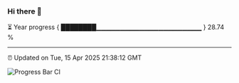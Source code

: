 ### Hi there 👋

⏳ Year progress { ████████▁▁▁▁▁▁▁▁▁▁▁▁▁▁▁▁▁▁▁▁▁▁ } 28.74 %

---

⏰ Updated on Tue, 15 Apr 2025 21:38:12 GMT

![Progress Bar CI](https://github.com/IshwaranRudhara/GIT-ACTION/workflows/Progress%20Bar%20CI/badge.svg)
